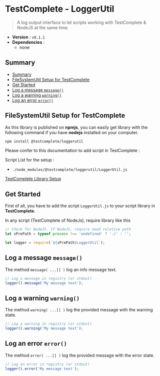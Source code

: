 # TestComplete - LoggerUtil

> A log output interface to let scripts working with TestComplete & NodeJS at the same time.

* **Version** : ``v0.1.1``
* **Dependencies** :
    * none
  
  
## Summary

[](BeginSummary)
* [Summary](#summary)
* [FileSystemUtil Setup for TestComplete](#filesystemutil%20setup%20for%20testcomplete)
* [Get Started](#get%20started)
* [Log a message `message()`](#log%20a%20message%20%60message()%60)
* [Log a warning `warning()`](#log%20a%20warning%20%60warning()%60)
* [Log an error `error()`](#log%20an%20error%20%60error()%60)
[](EndSummary)



## FileSystemUtil Setup for TestComplete

As this library is published on **npmjs**,
you can easily get library with the following command
if you have **nodejs** installed on your computer.

````bash
npm install @testcomplete/loggerutil
````

Please confer to this documentation to add script in TestComplete :

Script List for the setup :

* ``./node_modules/@testcomplete/loggerutil/LoggerUtil.js``

[TestComplete Library Setup](https://gitlab.viseo.com/testcomplete/documentations/testcompletelibrarysetup)



## Get Started

First of all, you have to add the script ``LoggerUtil.js`` to your
script library in **TestComplete**.

In any script (TestComplete of NodeJs), require library like this

````javascript
// Check for NodeJS. If NodeJS, require need relative path
let sPrePath = typeof process !== 'undefined' ? './' : '';

let logger = require(`${sPrePath}LoggerUtil`);
````
    
    
    
## Log a message `message()`

The method ``message( ...[] )`` log an info message text.

````javascript
// Log a message in registry (or stdout)
logger().message('My message text');
````



## Log a warning `warning()`

The method ``warning( ...[] )`` log the provided message with the warning state.

````javascript
// Log a warning in registry (or stdout)
logger().warning('My message text');
````



## Log an error `error()`

The method ``error( ...[] )`` log the provided message with the error state.

````javascript
// Log an error in registry (or stdout)
logger().error('My message text');
````
